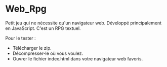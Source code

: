 # Web_Rpg
Petit jeu qui ne nécessite qu'un navigateur web.
Développé principalement en JavaScript.
C'est un RPG textuel.

Pour le tester :
- Télécharger le zip.
- Décompresser-le où vous voulez.
- Ouvrer le fichier index.html dans votre navigateur web favoris.
